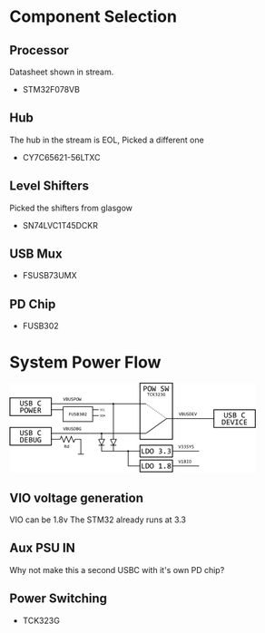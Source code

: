 # Component Selection

## Processor
Datasheet shown in stream.
* STM32F078VB

## Hub
The hub in the stream is EOL, Picked a different one
* CY7C65621-56LTXC

## Level Shifters
Picked the shifters from glasgow
* SN74LVC1T45DCKR

## USB Mux
* FSUSB73UMX

## PD Chip
* FUSB302

# System Power Flow
![Power Diagram](power-flow.png)

## VIO voltage generation
VIO can be 1.8v The STM32 already runs at 3.3

## Aux PSU IN
Why not make this a second USBC with it's own PD chip?

## Power Switching
* TCK323G
